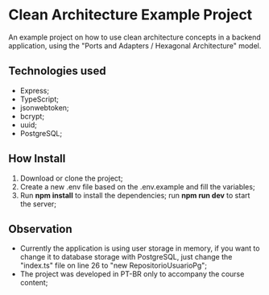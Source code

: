 # Clean Architecture Example Project
An example project on how to use clean architecture concepts in a backend application, using the "Ports and Adapters / Hexagonal Architecture" model.

## Technologies used
 - Express;
 - TypeScript;
 - jsonwebtoken;
 - bcrypt;
 - uuid;
 - PostgreSQL;

 ## How Install
 1. Download or clone the project;
 2. Create a new .env file based on the .env.example and fill the variables;
 3. Run **npm install** to install the dependencies;
 run **npm run dev** to start the server;
 
 ## Observation
 - Currently the application is using user storage in memory, if you want to change it to database storage with PostgreSQL, just change the "index.ts" file on line 26 to "new RepositorioUsuarioPg";
 - The project was developed in PT-BR only to accompany the course content;